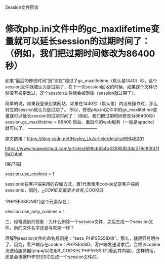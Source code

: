 Session文件回收
# 修改php.ini文件中的gc_maxlifetime变量就可以延长session的过期时间了：（例如，我们把过期时间修改为86400秒）
如果”最后的修改时间”到”现在”超过了gc_maxlifetime（默认是1440）秒，这个session文件就被认为是过期了，在下一次session回收的时候，如果这个文件仍然没有被更改过，这个session文件就会被删除（session就过期了）。

简单的说，如果我登录到某网站，如果在1440秒（默认值）内没有操作过，那么对应的session就认为是过期了。 所以，修改php.ini文件中的gc_maxlifetime变量就可以延长session的过期时间了：（例如，我们把过期时间修改为86400秒）
session.gc_maxlifetime = 86400
然后，重启你的web服务（一般是apache）就可以了。
————————————————

原文链接：https://blog.csdn.net/Hayley_Liu/article/details/69948291


https://www.huaweicloud.com/articles/698cb654b43595853dc579c83fd7f6a7.html

[客户端]

session.use_cookies = 1

sessionid在客户端采用的存储方式，置1代表使用cookie记录客户端的sessionid，同时，$_COOKIE变量里才会有$_COOKIE[

‘PHPSESSIONID’]这个元素存在；

 
session.use_only_cookies = 1

三、经常遇到的现象：为什么删除一个session文件，之后生成一个session文件，新的文件名字还是与原来一样？

理解到session文件的命名规则是：“sess_PHPSESSID值“。那么，就很容易明白了。因为，客户端存在cookie：PHPSESSID。客户端发送请求后，会将该cookie发送给服务器(php可以使用$_COOKIE['PHPSESSID']看到其内容)，这样的话，还是会根据PHPSESSID生成一个session文件的。
